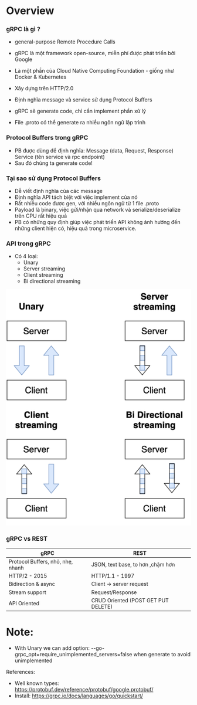 # Overview

### gRPC là gì ?

- general-purpose Remote Procedure Calls
- gRPC là một framework open-source, miễn phí được phát triển bởi Google
- Là một phần của Cloud Native Computing Foundation - giống như Docker & Kubernetes
- Xây dựng trên HTTP/2.0

- Định nghĩa message và service sử dụng Protocol Buffers
- gRPC sẽ generate code, chỉ cần implement phần xử lý
- File .proto có thể generate ra nhiều ngôn ngữ lập trình

### Protocol Buffers trong gRPC

- PB được dùng để định nghĩa: Message (data, Request, Response) Service (tên service và rpc endpoint)
- Sau đó chúng ta generate code!

### Tại sao sử dụng Protocol Buffers

- Dễ viết định nghĩa của các message
- Định nghĩa API tách biệt với việc implement của nó
- Rất nhiều code được gen, với nhiều ngôn ngữ từ 1 file .proto
- Payload là binary, việc gửi/nhận qua network và serialize/deserialize trên CPU rất hiệu quả
- PB có những quy định giúp việc phát triển API không ảnh hưởng đến những client hiện có, hiệu quả trong microservice.

### API trong gRPC

- Có 4 loại:
  - Unary
  - Server streaming
  - Client streaming
  - Bi directional streaming

![alt text](image.png)

### gRPC vs REST

| gRPC                              | REST                                |
| --------------------------------- | ----------------------------------- |
| Protocol Buffers, nhỏ, nhẹ, nhanh | JSON, text base, to hơn ,chậm hơn   |
| HTTP/2 - 2015                     | HTTP/1.1 - 1997                     |
| Bidirection & async               | Client -> server request            |
| Stream support                    | Request/Response                    |
| API Oriented                      | CRUD Oriented (POST GET PUT DELETE) |

# Note:

- With Unary we can add option: --go-grpc_opt=require_unimplemented_servers=false when generate to avoid unimplemented

References:

- Well known types: https://protobuf.dev/reference/protobuf/google.protobuf/
- Install: https://grpc.io/docs/languages/go/quickstart/
